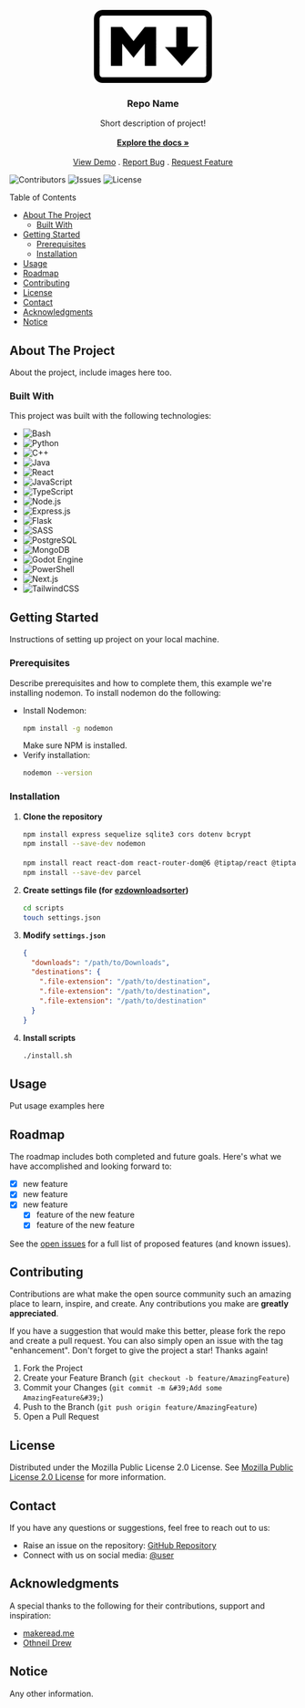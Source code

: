 <br/>
<div align="center">
<a href="https://github.com/user/repo">
<img src=".project-images/project-logo.png" alt="Logo" height="128px">
</a>
<h3 align="center">Repo Name</h3>
<p align="center">
Short description of project!
<br/>
<br/>
<a href="https://github.com/user/repo/wiki"><strong>Explore the docs »</strong></a>
<br/>
<br/>
<a href="https://www.repo.com">View Demo</a> . 
<a href="https://github.com/user/repo/issues/new?labels=bug&amp;template=bug_report.md">Report Bug</a> . 
<a href="https://github.com/user/repo/issues/new?labels=enhancement&amp;&template=feature_request.md">Request Feature</a>
</p>
</div>

![Contributors](https://img.shields.io/github/contributors/user/repo?color=dark-green) ![Issues](https://img.shields.io/github/issues/user/repo) ![License](https://img.shields.io/github/license/user/repo)

Table of Contents

- [About The Project](#about-the-project)
  - [Built With](#built-with)
- [Getting Started](#getting-started)
  - [Prerequisites](#prerequisites)
  - [Installation](#installation)
- [Usage](#usage)
- [Roadmap](#roadmap)
- [Contributing](#contributing)
- [License](#license)
- [Contact](#contact)
- [Acknowledgments](#acknowledgments)
- [Notice](#notice)

## About The Project

About the project, include images here too.

### Built With

This project was built with the following technologies:

- <img src="https://img.shields.io/badge/Bash-4EAA25?logo=gnubash&logoColor=fff" alt="Bash" />
- <img src="https://img.shields.io/badge/Python-3776AB?logo=python&logoColor=fff" alt="Python" />
- <img src="https://img.shields.io/badge/C++-%2300599C.svg?logo=c%2B%2B&logoColor=white" alt="C++" />
- <img src="https://img.shields.io/badge/Java-%23ED8B00.svg?logo=openjdk&logoColor=white" alt="Java" />
- <img src="https://img.shields.io/badge/React-%2320232a.svg?logo=react&logoColor=%2361DAFB" alt="React" />
- <img src="https://img.shields.io/badge/JavaScript-F7DF1E?logo=javascript&logoColor=000" alt="JavaScript" />
- <img src="https://img.shields.io/badge/TypeScript-3178C6?logo=typescript&logoColor=fff" alt="TypeScript" />
- <img src="https://img.shields.io/badge/Node.js-6DA55F?logo=node.js&logoColor=white" alt="Node.js" />
- <img src="https://img.shields.io/badge/Express.js-%23404d59.svg?logo=express&logoColor=%2361DAFB" alt="Express.js" />
- <img src="https://img.shields.io/badge/Flask-000?logo=flask&logoColor=fff" alt="Flask" />
- <img src="https://img.shields.io/badge/Sass-C69?logo=sass&logoColor=fff" alt="SASS" />
- <img src="https://img.shields.io/badge/Postgres-%23316192.svg?logo=postgresql&logoColor=white" alt="PostgreSQL" />
- <img src="https://img.shields.io/badge/MongoDB-%234ea94b.svg?logo=mongodb&logoColor=white" alt="MongoDB" />
- <img src="https://img.shields.io/badge/Godot-%23FFFFFF.svg?logo=godot-engine" alt="Godot Engine" />
- <img src="https://img.shields.io/badge/PowerShell-003B57?style=flat&logo=gnome-terminal&logoColor=white" alt="PowerShell" />
- <img src="https://img.shields.io/badge/Next.js-black?logo=next.js&logoColor=white" alt="Next.js" />
- <img src="https://img.shields.io/badge/Tailwind%20CSS-%2338B2AC.svg?logo=tailwind-css&logoColor=white" alt="TailwindCSS" />

## Getting Started

Instructions of setting up project on your local machine.

### Prerequisites

Describe prerequisites and how to complete them, this example we're installing nodemon. To install nodemon do the following:

- Install Nodemon:
  ```sh
  npm install -g nodemon
  ```
  Make sure NPM is installed.
- Verify installation:
  ```sh
  nodemon --version
  ```

### Installation

1. **Clone the repository**

   ```sh
   npm install express sequelize sqlite3 cors dotenv bcrypt
   npm install --save-dev nodemon

   npm install react react-dom react-router-dom@6 @tiptap/react @tiptap/core @tiptap/starter-kit @tiptap/pm
   npm install --save-dev parcel
   ```

2. **Create settings file (for [ezdownloadsorter](https://github.com/venoblin/download-file-sorter))**

   ```sh
   cd scripts
   touch settings.json
   ```

3. **Modify `settings.json`**

   ```json
   {
     "downloads": "/path/to/Downloads",
     "destinations": {
       ".file-extension": "/path/to/destination",
       ".file-extension": "/path/to/destination",
       ".file-extension": "/path/to/destination"
     }
   }
   ```

4. **Install scripts**
   ```sh
   ./install.sh
   ```

## Usage

Put usage examples here

## Roadmap

The roadmap includes both completed and future goals. Here's what we have accomplished and looking forward to:

- [x] new feature
- [x] new feature
- [x] new feature
  - [x] feature of the new feature
  - [x] feature of the new feature

See the [open issues](https://github.com/user/repo/issues) for a full list of proposed features (and known issues).

## Contributing

Contributions are what make the open source community such an amazing place to learn, inspire, and create. Any contributions you make are **greatly appreciated**.

If you have a suggestion that would make this better, please fork the repo and create a pull request. You can also simply open an issue with the tag &quot;enhancement&quot;.
Don&#39;t forget to give the project a star! Thanks again!

1. Fork the Project
2. Create your Feature Branch (`git checkout -b feature/AmazingFeature`)
3. Commit your Changes (`git commit -m &#39;Add some AmazingFeature&#39;`)
4. Push to the Branch (`git push origin feature/AmazingFeature`)
5. Open a Pull Request

## License

Distributed under the Mozilla Public License 2.0 License. See [Mozilla Public License 2.0 License](https://github.com/user/repo/LICENSE.md) for more information.

## Contact

If you have any questions or suggestions, feel free to reach out to us:

- Raise an issue on the repository: [GitHub Repository](https://github.com/user/repo)
- Connect with us on social media: [@user](https://socialmedia.com/user)

## Acknowledgments

A special thanks to the following for their contributions, support and inspiration:

- [makeread.me](https://github.com/ShaanCoding/makeread.me)
- [Othneil Drew](https://github.com/othneildrew/Best-README-Template)

## Notice

Any other information.
